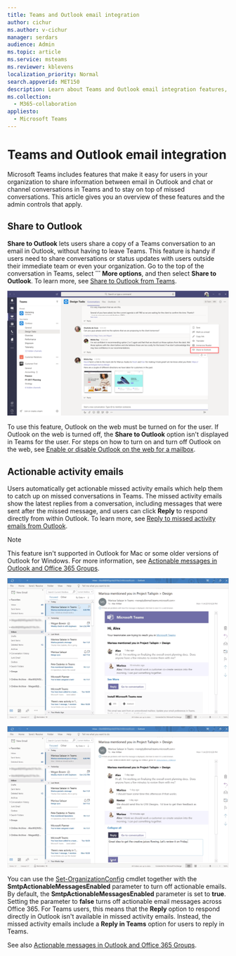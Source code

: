 ```yaml
---
title: Teams and Outlook email integration
author: cichur
ms.author: v-cichur
manager: serdars
audience: Admin
ms.topic: article
ms.service: msteams
ms.reviewer: kblevens
localization_priority: Normal
search.appverid: MET150
description: Learn about Teams and Outlook email integration features, including features that let users share information between email in Outlook and chat or channel conversations in Teams.  
ms.collection: 
  - M365-collaboration
appliesto:
  - Microsoft Teams
---
```


# Teams and Outlook email integration

Microsoft Teams includes features that make it easy for users in your organization to share information between email in Outlook and chat or channel conversations in Teams and to stay on top of missed conversations. This article gives you an overview of these features and the admin controls that apply.

## Share to Outlook

**Share to Outlook** lets users share a copy of a Teams conversation to an email in Outlook, without having to leave Teams. This feature is handy if users need to share conversations or status updates with users outside their immediate team or even your organization. Go to the top of the conversation in Teams, select **˙˙˙ More options**, and then select **Share to Outlook**.  To learn more, see [Share to Outlook from Teams](https://support.office.com/article/share-to-outlook-from-teams-f9dabbe9-9e9b-4e35-99dd-2eeeb67c4f6d).

![Screenshot showing the Share to Outlook feature in Teams.](media/share-to-outlook.png)

To use this feature, Outlook on the web must be turned on for the user. If Outlook on the web is turned off, the **Share to Outlook** option isn't displayed in Teams for the user. For steps on how to turn on and turn off Outlook on the web, see [Enable or disable Outlook on the web for a mailbox](/exchange/recipients-in-exchange-online/manage-user-mailboxes/enable-or-disable-outlook-web-app).

## Actionable activity emails

Users automatically get actionable missed activity emails which help them to catch up on missed conversations in Teams. The missed activity emails show the latest replies from a conversation, including messages that were sent after the missed message, and users can click **Reply** to respond directly from within Outlook. To learn more, see [Reply to missed activity emails from Outlook](https://support.office.com/article/reply-to-missed-activity-emails-from-outlook-bc0cf587-db26-4946-aac7-8eebd84f1381). 

> [!NOTE]
> This feature isn't supported in Outlook for Mac or some older versions of Outlook for Windows. For more information, see [Actionable messages in Outlook and Office 365 Groups](/outlook/actionable-messages/).

![Screenshot showing a missed activity email.](media/missed-activity-email.png)

![Screenshot showing how to reply to a missed activity email.](media/missed-activity-email-reply.png)

You can use the [Set-OrganizationConfig](/powershell/module/exchange/organization/set-organizationconfig) cmdlet together with the **SmtpActionableMessagesEnabled** parameter to turn off actionable emails. By default, the **SmtpActionableMessagesEnabled** parameter is set to **true**. Setting the parameter to **false** turns off actionable email messages across Office 365. For Teams users, this means that the **Reply** option to respond directly in Outlook isn't available in missed activity emails. Instead, the missed activity emails include a **Reply in Teams** option for users to reply in Teams.

See also [Actionable messages in Outlook and Office 365 Groups](/outlook/actionable-messages/).
